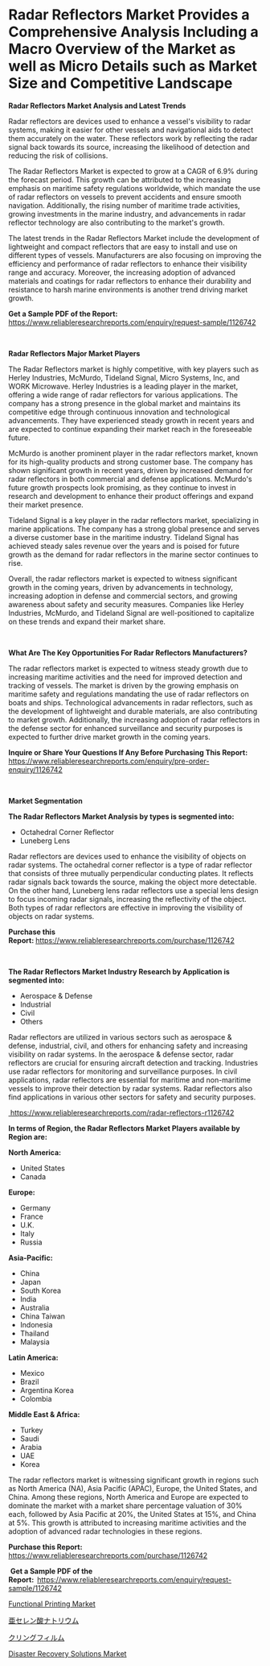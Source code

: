 <p><h1>Radar Reflectors Market Provides a Comprehensive Analysis Including a Macro Overview of the Market as well as Micro Details such as Market Size and Competitive Landscape</h1></p><p><strong>Radar Reflectors Market Analysis and Latest Trends</strong></p>
<p><p>Radar reflectors are devices used to enhance a vessel's visibility to radar systems, making it easier for other vessels and navigational aids to detect them accurately on the water. These reflectors work by reflecting the radar signal back towards its source, increasing the likelihood of detection and reducing the risk of collisions.</p><p>The Radar Reflectors Market is expected to grow at a CAGR of 6.9% during the forecast period. This growth can be attributed to the increasing emphasis on maritime safety regulations worldwide, which mandate the use of radar reflectors on vessels to prevent accidents and ensure smooth navigation. Additionally, the rising number of maritime trade activities, growing investments in the marine industry, and advancements in radar reflector technology are also contributing to the market's growth.</p><p>The latest trends in the Radar Reflectors Market include the development of lightweight and compact reflectors that are easy to install and use on different types of vessels. Manufacturers are also focusing on improving the efficiency and performance of radar reflectors to enhance their visibility range and accuracy. Moreover, the increasing adoption of advanced materials and coatings for radar reflectors to enhance their durability and resistance to harsh marine environments is another trend driving market growth.</p></p>
<p><strong>Get a Sample PDF of the Report:&nbsp;</strong> <a href="https://www.reliableresearchreports.com/enquiry/request-sample/1126742">https://www.reliableresearchreports.com/enquiry/request-sample/1126742</a></p>
<p>&nbsp;</p>
<p><strong>Radar Reflectors Major Market Players</strong></p>
<p><p>The Radar Reflectors market is highly competitive, with key players such as Herley Industries, McMurdo, Tideland Signal, Micro Systems, Inc, and WORK Microwave. Herley Industries is a leading player in the market, offering a wide range of radar reflectors for various applications. The company has a strong presence in the global market and maintains its competitive edge through continuous innovation and technological advancements. They have experienced steady growth in recent years and are expected to continue expanding their market reach in the foreseeable future.</p><p>McMurdo is another prominent player in the radar reflectors market, known for its high-quality products and strong customer base. The company has shown significant growth in recent years, driven by increased demand for radar reflectors in both commercial and defense applications. McMurdo's future growth prospects look promising, as they continue to invest in research and development to enhance their product offerings and expand their market presence.</p><p>Tideland Signal is a key player in the radar reflectors market, specializing in marine applications. The company has a strong global presence and serves a diverse customer base in the maritime industry. Tideland Signal has achieved steady sales revenue over the years and is poised for future growth as the demand for radar reflectors in the marine sector continues to rise.</p><p>Overall, the radar reflectors market is expected to witness significant growth in the coming years, driven by advancements in technology, increasing adoption in defense and commercial sectors, and growing awareness about safety and security measures. Companies like Herley Industries, McMurdo, and Tideland Signal are well-positioned to capitalize on these trends and expand their market share.</p></p>
<p>&nbsp;</p>
<p><strong>What Are The Key Opportunities For Radar Reflectors Manufacturers?</strong></p>
<p><p>The radar reflectors market is expected to witness steady growth due to increasing maritime activities and the need for improved detection and tracking of vessels. The market is driven by the growing emphasis on maritime safety and regulations mandating the use of radar reflectors on boats and ships. Technological advancements in radar reflectors, such as the development of lightweight and durable materials, are also contributing to market growth. Additionally, the increasing adoption of radar reflectors in the defense sector for enhanced surveillance and security purposes is expected to further drive market growth in the coming years.</p></p>
<p><strong>Inquire or Share Your Questions If Any Before Purchasing This Report:</strong> <a href="https://www.reliableresearchreports.com/enquiry/pre-order-enquiry/1126742">https://www.reliableresearchreports.com/enquiry/pre-order-enquiry/1126742</a></p>
<p>&nbsp;</p>
<p><strong>Market Segmentation</strong></p>
<p><strong>The Radar Reflectors Market Analysis by types is segmented into:</strong></p>
<p><ul><li>Octahedral Corner Reflector</li><li>Luneberg Lens</li></ul></p>
<p><p>Radar reflectors are devices used to enhance the visibility of objects on radar systems. The octahedral corner reflector is a type of radar reflector that consists of three mutually perpendicular conducting plates. It reflects radar signals back towards the source, making the object more detectable. On the other hand, Luneberg lens radar reflectors use a special lens design to focus incoming radar signals, increasing the reflectivity of the object. Both types of radar reflectors are effective in improving the visibility of objects on radar systems.</p></p>
<p><strong>Purchase this Report:&nbsp;</strong><a href="https://www.reliableresearchreports.com/purchase/1126742">https://www.reliableresearchreports.com/purchase/1126742</a></p>
<p>&nbsp;</p>
<p><strong>The Radar Reflectors Market Industry Research by Application is segmented into:</strong></p>
<p><ul><li>Aerospace & Defense</li><li>Industrial</li><li>Civil</li><li>Others</li></ul></p>
<p><p>Radar reflectors are utilized in various sectors such as aerospace & defense, industrial, civil, and others for enhancing safety and increasing visibility on radar systems. In the aerospace & defense sector, radar reflectors are crucial for ensuring aircraft detection and tracking. Industries use radar reflectors for monitoring and surveillance purposes. In civil applications, radar reflectors are essential for maritime and non-maritime vessels to improve their detection by radar systems. Radar reflectors also find applications in various other sectors for safety and security purposes.</p></p>
<p><a href="https://www.reliableresearchreports.com/radar-reflectors-r1126742">&nbsp;https://www.reliableresearchreports.com/radar-reflectors-r1126742</a></p>
<p><strong>In terms of Region, the Radar Reflectors Market Players available by Region are:</strong></p>
<p>
    <p> <strong> North America: </strong>
        <ul>
            <li>United States</li>
            <li>Canada</li>
        </ul>
        </p> 
    <p> <strong> Europe: </strong>
        <ul>
            <li>Germany</li>
            <li>France</li>
            <li>U.K.</li>
            <li>Italy</li>
            <li>Russia</li>
        </ul>
        </p> 
    <p> <strong> Asia-Pacific: </strong>
        <ul>
            <li>China</li>
            <li>Japan</li>
            <li>South Korea</li>
            <li>India</li>
            <li>Australia</li>
            <li>China Taiwan</li>
            <li>Indonesia</li>
            <li>Thailand</li>
            <li>Malaysia</li>
        </ul>
        </p> 
    <p> <strong> Latin America: </strong>
        <ul>
            <li>Mexico</li>
            <li>Brazil</li>
            <li>Argentina Korea</li>
            <li>Colombia</li>
        </ul>
        </p> 
    <p> <strong> Middle East & Africa: </strong>
        <ul>
            <li>Turkey</li>
            <li>Saudi</li>
            <li>Arabia</li>
            <li>UAE</li>
            <li>Korea</li>
        </ul>
    </p>
    </p>
<p><p>The radar reflectors market is witnessing significant growth in regions such as North America (NA), Asia Pacific (APAC), Europe, the United States, and China. Among these regions, North America and Europe are expected to dominate the market with a market share percentage valuation of 30% each, followed by Asia Pacific at 20%, the United States at 15%, and China at 5%. This growth is attributed to increasing maritime activities and the adoption of advanced radar technologies in these regions.</p></p>
<p><strong>Purchase this Report: </strong><a href="https://www.reliableresearchreports.com/purchase/1126742">https://www.reliableresearchreports.com/purchase/1126742</a></p>
<p>&nbsp;<strong>Get a Sample PDF of the Report:&nbsp;&nbsp;</strong><a href="https://www.reliableresearchreports.com/enquiry/request-sample/1126742">https://www.reliableresearchreports.com/enquiry/request-sample/1126742</a></p>
<p><strong></strong></p>
<p><p><a href="https://www.linkedin.com/pulse/functional-printingnbspmarket-focuses-market-share-size-projected-eua1e?trackingId=qT%2FTbKAKf2XwQXf6vTepqw%3D%3D">Functional Printing Market</a></p><p><a href="https://medium.com/@alioukaye1/%E4%BA%9C%E3%82%BB%E3%83%AC%E3%83%B3%E9%85%B8%E3%83%8A%E3%83%88%E3%83%AA%E3%82%A6%E3%83%A0%E5%B8%82%E5%A0%B4-%E5%B8%82%E5%A0%B4cagr-%E5%B8%82%E5%A0%B4%E3%83%88%E3%83%AC%E3%83%B3%E3%83%89-%E3%81%8A%E3%82%88%E3%81%B3%E6%88%90%E9%95%B7%E6%88%A6%E7%95%A5%E3%81%AB%E5%AF%BE%E3%81%99%E3%82%8B%E6%B4%9E%E5%AF%9F-0d79589ff812">亜セレン酸ナトリウム</a></p><p><a href="https://medium.com/@gustavorn8776xcc/%E3%82%AF%E3%83%AA%E3%83%B3%E3%82%B0%E3%83%95%E3%82%A3%E3%83%AB%E3%83%A0%E5%B8%82%E5%A0%B4%E3%81%AF-%E5%B8%82%E5%A0%B4%E3%82%B7%E3%82%A7%E3%82%A2-%E3%82%B5%E3%82%A4%E3%82%BA-%E3%81%8A%E3%82%88%E3%81%B32031%E5%B9%B4%E3%81%BE%E3%81%A7%E3%81%AE%E4%BA%88%E6%B8%AC%E3%81%AB%E7%84%A6%E7%82%B9%E3%82%92%E5%BD%93%E3%81%A6%E3%81%A6%E3%81%84%E3%81%BE%E3%81%99-63335cb338b2">クリングフィルム</a></p><p><a href="https://www.linkedin.com/pulse/disaster-recovery-solutions-market-analysis-its-cagr-xidhe?trackingId=j4emPXuIWEBFlE%2FmDg7iRg%3D%3D">Disaster Recovery Solutions Market</a></p></p>